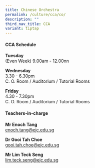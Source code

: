 ```yaml
---
title: Chinese Orchestra
permalink: /culture/cca/co/
description: ""
third_nav_title: CCA
variant: tiptap
---
```

<h4><strong>CCA Schedule</strong></h4><p><strong>Tuesday</strong><br>(Even Week) 9.00am - 12.00nn</p><p><strong>Wednesday</strong><br>3.30&nbsp;- 6.30pm<br>C. O. Room / Auditorium / Tutorial Rooms</p><p><strong>Friday</strong><br>4.30 - 7.30pm<br>C. O. Room / Auditorium / Tutorial Rooms</p><h4><strong>Teachers-in-charge</strong></h4><p><strong>Mr Enoch Tang</strong><br><a href="mailto:enoch.tang@ejc.edu.sg" rel="noopener noreferrer nofollow" target="_blank">enoch.tang@ejc.edu.sg</a></p><p><strong>Dr Gooi Tah Choe</strong><br><a href="mailto:gooi.tah.choe@ejc.edu.sg" rel="noopener noreferrer nofollow" target="_blank">gooi.tah.choe@ejc.edu.sg</a></p><p><strong>Mr Lim Teck Seng</strong><br><a href="mailto:lim.teck.seng@ejc.edu.sg" rel="noopener noreferrer nofollow" target="_blank">lim.teck.seng@ejc.edu.sg</a></p>